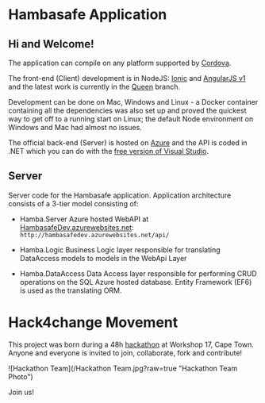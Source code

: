 Hambasafe Application
=====================

Hi and Welcome!
---------------

The application can compile on any platform supported by [Cordova](https://cordova.apache.org/). 

The front-end (Client) development is in NodeJS: [Ionic](http://ionicframework.com/) and [AngularJS v1](https://angularjs.org/) and the latest work is currently in the [Queen](https://github.com/hack4change/hambasafe/tree/queen) branch. 

Development can be done on Mac, Windows and Linux - a Docker container containing all the dependencies was also set up and proved the quickest way to get off to a running start on Linux; the default Node environment on Windows and Mac had almost no issues. 

The official back-end (Server) is hosted on [Azure](https://azure.microsoft.com/en-us/) and the API is coded in .NET which you can do with the [free version of Visual Studio](https://www.visualstudio.com/en-us/products/visual-studio-dev-essentials-vs.aspx). 

Server
------
Server code for the Hambasafe application.  Application architecture consists of a 3-tier model consisting of:
- Hamba.Server
Azure hosted WebAPI at [HambasafeDev.azurewebsites.net](http://hambasafedev.azurewebsites.net/api/): `http://hambasafedev.azurewebsites.net/api/`

- Hamba.Logic
Business Logic layer responsible for translating DataAccess models to models in the WebApi Layer

- Hamba.DataAccess
Data Access layer responsible for performing CRUD operations on the SQL Azure hosted database.  Entity Framework (EF6) is used as the translating ORM.


Hack4change Movement
====================

This project was born during a 48h [hackathon](https://twitter.com/hashtag/hambasafe) at Workshop 17, Cape Town. Anyone and everyone is invited to join, collaborate, fork and contribute!

![Hackathon Team](/Hackathon Team.jpg?raw=true "Hackathon Team Photo")

Join us!
